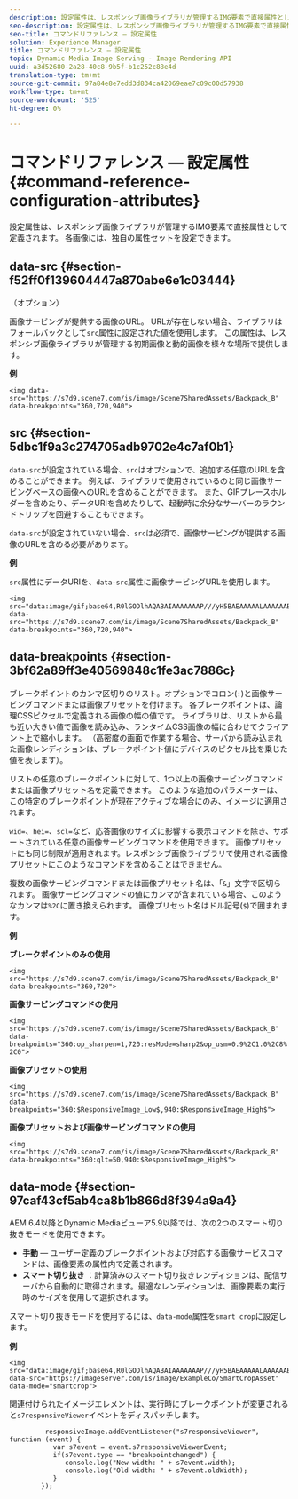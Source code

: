 ```yaml
---
description: 設定属性は、レスポンシブ画像ライブラリが管理するIMG要素で直接属性として定義されます。 各画像には、独自の属性セットを設定できます。
seo-description: 設定属性は、レスポンシブ画像ライブラリが管理するIMG要素で直接属性として定義されます。 各画像には、独自の属性セットを設定できます。
seo-title: コマンドリファレンス — 設定属性
solution: Experience Manager
title: コマンドリファレンス — 設定属性
topic: Dynamic Media Image Serving - Image Rendering API
uuid: a3d52680-2a28-40c8-9b5f-b1c252c88e4d
translation-type: tm+mt
source-git-commit: 97a84e8e7edd3d834ca42069eae7c09c00d57938
workflow-type: tm+mt
source-wordcount: '525'
ht-degree: 0%

---
```



# コマンドリファレンス — 設定属性{#command-reference-configuration-attributes}

設定属性は、レスポンシブ画像ライブラリが管理するIMG要素で直接属性として定義されます。 各画像には、独自の属性セットを設定できます。

## data-src {#section-f52ff0f139604447a870abe6e1c03444}

（オプション）

画像サービングが提供する画像のURL。 URLが存在しない場合、ライブラリはフォールバックとして`src`属性に設定された値を使用します。 この属性は、レスポンシブ画像ライブラリが管理する初期画像と動的画像を様々な場所で提供します。

**例**

```
<img data-src="https://s7d9.scene7.com/is/image/Scene7SharedAssets/Backpack_B" data-breakpoints="360,720,940">
```

## src {#section-5dbc1f9a3c274705adb9702e4c7af0b1}

`data-src`が設定されている場合、`src`はオプションで、追加する任意のURLを含めることができます。 例えば、ライブラリで使用されているのと同じ画像サービングベースの画像へのURLを含めることができます。 また、GIFプレースホルダーを含めたり、データURIを含めたりして、起動時に余分なサーバーのラウンドトリップを回避することもできます。

`data-src`が設定されていない場合、`src`は必須で、画像サービングが提供する画像のURLを含める必要があります。

**例**

`src`属性にデータURIを、`data-src`属性に画像サービングURLを使用します。

```
<img src="data:image/gif;base64,R0lGODlhAQABAIAAAAAAAP///yH5BAEAAAAALAAAAAABAAEAAAIBRAA7" data-src="https://s7d9.scene7.com/is/image/Scene7SharedAssets/Backpack_B" data-breakpoints="360,720,940">
```

## data-breakpoints {#section-3bf62a89ff3e40569848c1fe3ac7886c}

ブレークポイントのカンマ区切りのリスト。オプションでコロン(`:`)と画像サービングコマンドまたは画像プリセットを付けます。 各ブレークポイントは、論理CSSピクセルで定義される画像の幅の値です。 ライブラリは、リストから最も近い大きい値で画像を読み込み、ランタイムCSS画像の幅に合わせてクライアント上で縮小します。 （高密度の画面で作業する場合、サーバから読み込まれた画像レンディションは、ブレークポイント値にデバイスのピクセル比を乗じた値を表します）。

リストの任意のブレークポイントに対して、1つ以上の画像サービングコマンドまたは画像プリセット名を定義できます。 このような追加のパラメーターは、この特定のブレークポイントが現在アクティブな場合にのみ、イメージに適用されます。

`wid=`、`hei=`、`scl=`など、応答画像のサイズに影響する表示コマンドを除き、サポートされている任意の画像サービングコマンドを使用できます。 画像プリセットにも同じ制限が適用されます。レスポンシブ画像ライブラリで使用される画像プリセットにこのようなコマンドを含めることはできません。

複数の画像サービングコマンドまたは画像プリセット名は、「`&`」文字で区切られます。 画像サービングコマンドの値にカンマが含まれている場合、このようなカンマは`%2C`に置き換えられます。 画像プリセット名はドル記号(`$`)で囲まれます。

**例**

**ブレークポイントのみの使用**

`<img src="https://s7d9.scene7.com/is/image/Scene7SharedAssets/Backpack_B" data-breakpoints="360,720">`

**画像サービングコマンドの使用**

`<img src="https://s7d9.scene7.com/is/image/Scene7SharedAssets/Backpack_B" data-breakpoints="360:op_sharpen=1,720:resMode=sharp2&op_usm=0.9%2C1.0%2C8%2C0">`

**画像プリセットの使用**

`<img src="https://s7d9.scene7.com/is/image/Scene7SharedAssets/Backpack_B" data-breakpoints="360:$ResponsiveImage_Low$,940:$ResponsiveImage_High$">`

**画像プリセットおよび画像サービングコマンドの使用**

`<img src="https://s7d9.scene7.com/is/image/Scene7SharedAssets/Backpack_B" data-breakpoints="360:qlt=50,940:$ResponsiveImage_High$">`

## data-mode {#section-97caf43cf5ab4ca8b1b866d8f394a9a4}

AEM 6.4以降とDynamic Mediaビューア5.9以降では、次の2つのスマート切り抜きモードを使用できます。

* **手動**  — ユーザー定義のブレークポイントおよび対応する画像サービスコマンドは、画像要素の属性内で定義されます。
* **スマート切り抜き** ：計算済みのスマート切り抜きレンディションは、配信サーバから自動的に取得されます。最適なレンディションは、画像要素の実行時のサイズを使用して選択されます。

スマート切り抜きモードを使用するには、`data-mode`属性を`smart crop`に設定します。

**例**

```
<img 
src="data:image/gif;base64,R0lGODlhAQABAIAAAAAAAP///yH5BAEAAAAALAAAAAABAAEAAAIBRAA7" 
data-src="https://imageserver.com/is/image/ExampleCo/SmartCropAsset" 
data-mode="smartcrop">
```

関連付けられたイメージエレメントは、実行時にブレークポイントが変更されると`s7responsiveViewer`イベントをディスパッチします。

```
         responsiveImage.addEventListener("s7responsiveViewer", function (event) { 
           var s7event = event.s7responsiveViewerEvent; 
           if(s7event.type == "breakpointchanged") { 
              console.log("New width: " + s7event.width); 
              console.log("Old width: " + s7event.oldWidth); 
           } 
        });
```

